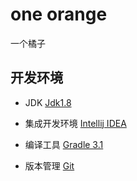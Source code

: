 # one orange
一个橘子

## 开发环境
- JDK [Jdk1.8](http://www.oracle.com/technetwork/java/javase/downloads/jdk8-downloads-2133151.html)

- 集成开发环境 [Intellij IDEA](https://www.jetbrains.com/idea/download/#section=windows)

- 编译工具 [Gradle 3.1](https://gradle.org/gradle-download/)

- 版本管理 [Git](https://git-scm.com/download/win)
